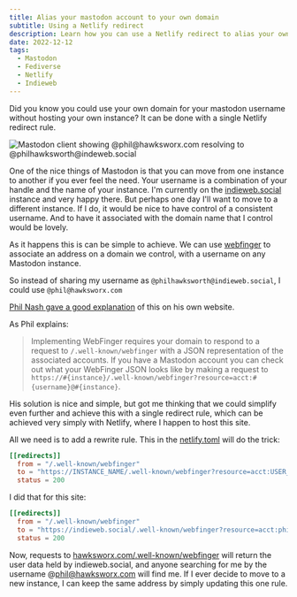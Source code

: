 ```yaml
---
title: Alias your mastodon account to your own domain 
subtitle: Using a Netlify redirect
description: Learn how you can use a Netlify redirect to alias your own domain to your Mastodon account
date: 2022-12-12
tags:
  - Mastodon
  - Fediverse
  - Netlify
  - Indieweb
---
```


Did you know you could use your own domain for your mastodon username without hosting your own instance? It can be done with a single Netlify redirect rule.


![Mastodon client showing @phil@hawksworx.com resolving to @philhawksworth@indeweb.social](/images/mastodon-aliased-with-webfinger.jpg "Mastodon client showing @phil@hawksworx.com resolving to @philhawksworth@indeweb.social")

<!--more-->

One of the nice things of Mastodon is that you can move from one instance to another if you ever feel the need. Your username is a combination of your handle and the name of your instance. I'm currently on the [indieweb.social](https://indieweb.social) instance and very happy there. But perhaps one day I'll want to move to a different instance. If I do, it would be nice to have control of a consistent username. And to have it associated with the domain name that I control would be lovely.

As it happens this is can be simple to achieve. We can use [webfinger](https://webfinger.net/) to associate an address on a domain we control, with a username on any Mastodon instance.

So instead of sharing my username as `@philhawksworth@indieweb.social`, I could use `@phil@hawksworx.com`

[Phil Nash gave a good explanation](https://philna.sh/blog/2022/11/23/alias-your-mastodon-username-to-your-own-domain-with-jekyll/) of this on his own website. 

As Phil explains:

> Implementing WebFinger requires your domain to respond to a request to `/.well-known/webfinger` with a JSON representation of the associated accounts. If you have a Mastodon account you can check out what your WebFinger JSON looks like by making a request to `https://#{instance}/.well-known/webfinger?resource=acct:#{username}@#{instance}`. 

His solution is nice and simple, but got me thinking that we could simplify even further and achieve this with a single redirect rule, which can be achieved very simply with Netlify, where I happen to host this site.

All we need is to add a rewrite rule. This in the [netlify.toml](https://github.com/philhawksworth/hawksworx.com/blob/master/netlify.toml) will do the trick:

```toml
[[redirects]]
  from = "/.well-known/webfinger"
  to = "https://INSTANCE_NAME/.well-known/webfinger?resource=acct:USER_HANDLE@INSTANCE_NAME"
  status = 200
```

I did that for this site:

```toml
[[redirects]]
  from = "/.well-known/webfinger"
  to = "https://indieweb.social/.well-known/webfinger?resource=acct:philhawksworth@indieweb.social"
  status = 200
```

Now, requests to [hawksworx.com/.well-known/webfinger](https://hawksworx.com/.well-known/webfinger) will return the user data held by indieweb.social, and anyone searching for me by the username @phil@hawksworx.com will find me. If I ever decide to move to a new instance, I can keep the same address by simply updating this one rule.

